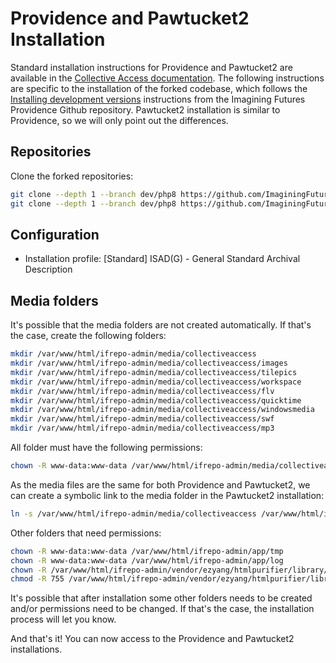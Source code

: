 # Providence and Pawtucket2 Installation

Standard installation instructions for Providence and Pawtucket2 are available in the [Collective Access documentation](https://manual.collectiveaccess.org/providence/user/setup/installation.html). The following instructions are specific to the installation of the forked codebase, which follows the [Installing development versions](https://github.com/ImaginingFutures/providence#installing-development-versions) instructions from the Imagining Futures Providence Github repository. Pawtucket2 installation is similar to Providence, so we will only point out the differences.

## Repositories

Clone the forked repositories:

```bash
git clone --depth 1 --branch dev/php8 https://github.com/ImaginingFutures/providence.git /var/www/html/ifrepo-admin
git clone --depth 1 --branch dev/php8 https://github.com/ImaginingFutures/pawtucket2.git /var/www/html/ifrepo
```

## Configuration

- Installation profile: \[Standard\] ISAD(G) - General Standard Archival Description

## Media folders

It's possible that the media folders are not created automatically. If that's the case, create the following folders:

```bash
mkdir /var/www/html/ifrepo-admin/media/collectiveaccess
mkdir /var/www/html/ifrepo-admin/media/collectiveaccess/images
mkdir /var/www/html/ifrepo-admin/media/collectiveaccess/tilepics
mkdir /var/www/html/ifrepo-admin/media/collectiveaccess/workspace
mkdir /var/www/html/ifrepo-admin/media/collectiveaccess/flv
mkdir /var/www/html/ifrepo-admin/media/collectiveaccess/quicktime
mkdir /var/www/html/ifrepo-admin/media/collectiveaccess/windowsmedia
mkdir /var/www/html/ifrepo-admin/media/collectiveaccess/swf
mkdir /var/www/html/ifrepo-admin/media/collectiveaccess/mp3
```

All folder must have the following permissions:

```bash
chown -R www-data:www-data /var/www/html/ifrepo-admin/media/collectiveaccess
```

As the media files are the same for both Providence and Pawtucket2, we can create a symbolic link to the media folder in the Pawtucket2 installation:

```bash
ln -s /var/www/html/ifrepo-admin/media/collectiveaccess /var/www/html/ifrepo/media/collectiveaccess
```

Other folders that need permissions:

```bash
chown -R www-data:www-data /var/www/html/ifrepo-admin/app/tmp
chown -R www-data:www-data /var/www/html/ifrepo-admin/app/log
chown -R /var/www/html/ifrepo-admin/vendor/ezyang/htmlpurifier/library/HTMLPurifier/DefinitionCache/Serializer
chmod -R 755 /var/www/html/ifrepo-admin/vendor/ezyang/htmlpurifier/library/HTMLPurifier/DefinitionCache/Serializer
```

It's possible that after installation some other folders needs to be created and/or permissions need to be changed. If that's the case, the installation process will let you know.

And that's it! You can now access to the Providence and Pawtucket2 installations.
